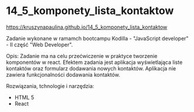 # 14_5_komponety_lista_kontaktow

https://kruszynapaulina.github.io/14_5_komponety_lista_kontaktow

Zadanie wykonane w ramamch bootcampu Kodilla - "JavaScript developer" - II część "Web Developer".

Opis: Zadanie ma na celu przećwiczenie w praktyce tworzenie komponentów w react. Efektem zadania jest aplikacja wyświetlająca liste kontaktów oraz formularz dodawania nowych kontaktów. Aplikacja nie zawiera funkcjonalności dodawania kontaktów.

Rozwiązania, tchnologie i narzędzia:
- HTML 5
- React
